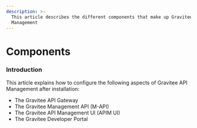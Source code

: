 ```yaml
---
description: >-
  This article describes the different components that make up Gravitee API
  Management
---
```


# Components

### Introduction

This article explains how to configure the following aspects of Gravitee API Management after installation:

* The Gravitee API Gateway&#x20;
* The Gravitee Management API (M-API)
* The Gravitee API Management UI (APIM UI)
* The Gravitee Developer Portal

